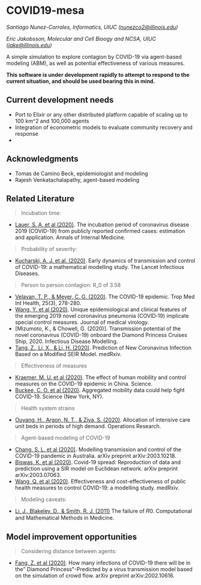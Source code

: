 # COVID19-mesa

*Santiago Nunez-Corrales, Informatics, UIUC (nunezco2@illinois.edu)*

*Eric Jakobsson, Molecular and Cell Bioogy and NCSA, UIUC (jake@illinois.edu)*


A simple simulation to explore contagion by COVID-19 via agent-based modeling (ABM), as well as potential effectiveness of various measures.

**This software is under development rapidly to attempt to respond to the current situation, and should be used bearing this in mind.**


## Current development needs

- Port to Elixir or any other distributed platform capable of scaling up to 100 km^2 and 100,000 agents
- Integration of econometric models to evaluate community recovery and response
- 

## Acknowledgments

* Tomas de Camino Beck, epidemiologist and modeling
* Rajesh Venkatachalapathy, agent-based modeling

## Related Literature 

> Incubation time:

* [Lauer, S. A. et al (2020)](https://annals.org/AIM/FULLARTICLE/2762808/INCUBATION-PERIOD-CORONAVIRUS-DISEASE-2019-COVID-19-FROM-PUBLICLY-REPORTED). The incubation period of coronavirus disease 2019 (COVID-19) from publicly reported confirmed cases: estimation and application. Annals of Internal Medicine.

> Probability of severity:

* [Kucharski, A. J. et al. (2020)](https://www.nature.com/articles/s41591-020-0822-7?fbclid=IwAR0tA6W-KvBU3Gy7HqzKGSSZThZM63VgXNCg5vZPKtUmzSWxCUcU71ijAao). Early dynamics of transmission and control of COVID-19: a mathematical modelling study. The Lancet Infectious Diseases.

> Person to person contagion: R_0 of 3.58

* [Velavan, T. P., & Meyer, C. G. (2020)](https://www.researchgate.net/profile/Thirumalaisamy_Velavan3/publication/339232865_The_Covid-19_epidemic/links/5e4c5bbc92851c7f7f456773/The-Covid-19-epidemic.pdf). The COVID-19 epidemic. Trop Med Int Health, 25(3), 278-280.
* [Wang, Y. et al (2020)](https://onlinelibrary.wiley.com/doi/pdf/10.1002/jmv.25748?casa_token=ED00nZrVSF0AAAAA:gSaam7oJuDOAM1suMJI8AvWJlvgsjuqm5i86hkSfsmlzWkEw5JPbhx4ytO_SrJXHRJJfTHscmFYeQG-C). Unique epidemiological and clinical features of the emerging 2019 novel coronavirus pneumonia (COVID‐19) implicate special control measures. Journal of medical virology.
* [Mizumoto, K., & Chowell, G. (2020)]. Transmission potential of the novel coronavirus (COVID-19) onboard the Diamond Princess Cruises Ship, 2020. Infectious Disease Modelling.
* [Tang, Z., Li, X., & Li, H. (2020)](https://www.medrxiv.org/content/medrxiv/early/2020/03/06/2020.03.03.20030858.full.pdf). Prediction of New Coronavirus Infection Based on a Modified SEIR Model. medRxiv.

> Effectiveness of measures

* [Kraemer, M. U. et al (2020)](https://science.sciencemag.org/content/early/2020/03/25/science.abb4218). The effect of human mobility and control measures on the COVID-19 epidemic in China. Science.
* [Buckee, C. O. et al (2020)](https://science.sciencemag.org/content/early/2020/03/20/science.abb8021). Aggregated mobility data could help fight COVID-19. Science (New York, NY).


> Health system strains
* [Ouyang, H., Argon, N. T., & Ziya, S. (2020)](https://pubsonline.informs.org/doi/pdf/10.1287/opre.2019.1876?casa_token=gCED0n_h3kQAAAAA:xG-KCb4jb2kUpLUwOI5CRq6m1Teq-CYPEX65rhiSaNpHpJPs31y2IyTJnCrvvrfAzJlO0Cy5tK4). Allocation of intensive care unit beds in periods of high demand. Operations Research.

> Agent-based modeling of COVID-19

* [Chang, S. L. et al (2020)](https://arxiv.org/pdf/2003.10218.pdf). Modelling transmission and control of the COVID-19 pandemic in Australia. arXiv preprint arXiv:2003.10218.
* [Biswas, K. et al (2020)](https://arxiv.org/pdf/2003.07063.pdf). Covid-19 spread: Reproduction of data and prediction using a SIR model on Euclidean network. arXiv preprint arXiv:2003.07063.
* [Wang, Q. et al (2020)](https://www.medrxiv.org/content/medrxiv/early/2020/03/27/2020.03.20.20039644.full.pdf). Effectiveness and cost-effectiveness of public health measures to control COVID-19: a modelling study. medRxiv.

> Modeling caveats:
* [Li, J., Blakeley, D., & Smith, R. J. (2011)](https://www.ncbi.nlm.nih.gov/pmc/articles/PMC3157160/) The failure of 𝑅0. Computational and Mathematical Methods in Medicine.

## Model improvement opportunities

> Considering distance between agents:

* [Fang, Z. et al (2020)](https://arxiv.org/pdf/2002.10616.pdf). How many infections of COVID-19 there will be in the" Diamond Princess"-Predicted by a virus transmission model based on the simulation of crowd flow. arXiv preprint arXiv:2002.10616.


